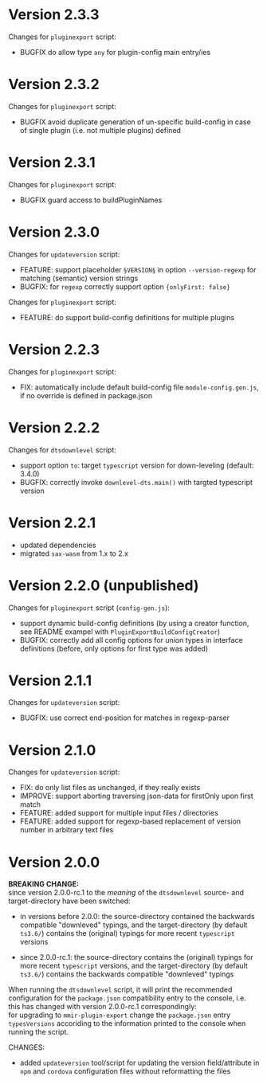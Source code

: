 
# Version 2.3.3

Changes for `pluginexport` script:
 * BUGFIX do allow type `any` for plugin-config main entry/ies

# Version 2.3.2

Changes for `pluginexport` script:
 * BUGFIX avoid duplicate generation of un-specific build-config in case of single plugin (i.e. not multiple plugins) defined

# Version 2.3.1

Changes for `pluginexport` script:
 * BUGFIX guard access to buildPluginNames

# Version 2.3.0

Changes for `updateversion` script:
 * FEATURE: support placeholder `§VERSION§` in option `--version-regexp` for matching (semantic) version strings
 * BUGFIX: for `regexp` correctly support option `{onlyFirst: false}`

Changes for `pluginexport` script:
 * FEATURE: do support build-config definitions for multiple plugins

# Version 2.2.3

Changes for `pluginexport` script:
 * FIX: automatically include default build-config file `module-config.gen.js`,
        if no override is defined in package.json

# Version 2.2.2

Changes for `dtsdownlevel` script:
 * support option `to`: target `typescript` version for down-leveling (default: 3.4.0)
 * BUGFIX: correctly invoke `downlevel-dts.main()` with targted typescript version


# Version 2.2.1

 * updated dependencies
 * migrated `sax-wasm` from 1.x to 2.x

# Version 2.2.0 (unpublished)

Changes for `pluginexport` script (`config-gen.js`):
 * support dynamic build-config definitions (by using a creator function, see README exampel with `PluginExportBuildConfigCreator`)
 * BUGFIX: correctly add all config options for union types in interface definitions
           (before, only options for first type was added)

# Version 2.1.1

Changes for `updateversion` script:
 * BUGFIX: use correct end-position for matches in regexp-parser

# Version 2.1.0

Changes for `updateversion` script:
 * FIX: do only list files as unchanged, if they really exists
 * IMPROVE: support aborting traversing json-data for firstOnly upon first match
 * FEATURE: added support for multiple input files / directories
 * FEATURE: added support for regexp-based replacement of version number in arbitrary text files

# Version 2.0.0

**BREAKING CHANGE:**  
since version 2.0.0-rc.1 to the _meaning_ of the `dtsdownlevel` source- and target-directory
have been switched:

 * in versions before 2.0.0:
   the source-directory contained the backwards compatible "downleved" typings, and the
   target-directory (by default `ts3.6/`) contains the (original) typings for
   more recent `typescript` versions

 * since 2.0.0-rc.1:
   the source-directory contains the (original) typings for more recent
   `typescript` versions, and the target-directory (by default `ts3.6/`)
   contains the backwards compatible "downleved" typings

When running the `dtsdownlevel` script, it will print the recommended configuration
for the `package.json` compatibility entry to the console, i.e. this has changed
with version 2.0.0-rc.1 correspondingly:  
for upgrading to `mmir-plugin-export` change the `package.json` entry `typesVersions`
accoriding to the information printed to the console when running the script.


CHANGES:

 * added `updateversion` tool/script for updating the version field/attribute
   in `npm` and `cordova` configuration files without reformatting the files
